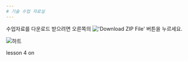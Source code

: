 ```yaml
---
# 기술 수업 자료실
---
```



수업자료를 다운로드 받으려면 오른쪽의 !['Download ZIP File'](https://github.com/mtinet/tech/blob/master/button.png) 버튼을 누르세요. 


![하트](http://www.littlebear.dk/images/sangskjulerfoto/hjerte.jpg)


lesson 4 on
